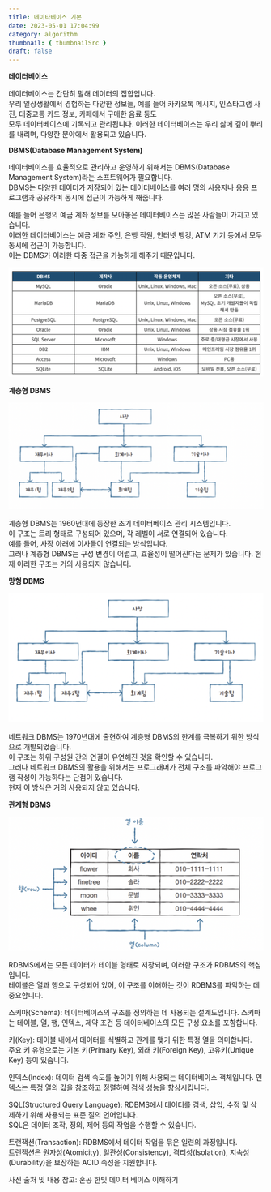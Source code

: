 ```yaml
---
title: 데이타베이스 기본
date: 2023-05-01 17:04:99
category: algorithm
thumbnail: { thumbnailSrc }
draft: false
---
```


<b>데이터베이스</b>

데이터베이스는 간단히 말해 데이터의 집합입니다. <br />
우리 일상생활에서 경험하는 다양한 정보들, 예를 들어 카카오톡 메시지, 인스타그램 사진, 대중교통 카드 정보, 카페에서 구매한 음료 등도 <br />
모두 데이터베이스에 기록되고 관리됩니다. 이러한 데이터베이스는 우리 삶에 깊이 뿌리를 내리며, 다양한 분야에서 활용되고 있습니다. <br />

<b>DBMS(Database Management System)</b>

데이터베이스를 효율적으로 관리하고 운영하기 위해서는 DBMS(Database Management System)라는 소프트웨어가 필요합니다.<br />
DBMS는 다양한 데이터가 저장되어 있는 데이터베이스를 여러 명의 사용자나 응용 프로그램과 공유하며 동시에 접근이 가능하게 해줍니다.<br />

예를 들어 은행의 예금 계좌 정보를 모아놓은 데이터베이스는 많은 사람들이 가지고 있습니다.<br />
이러한 데이터베이스는 예금 계좌 주인, 은행 직원, 인터넷 뱅킹, ATM 기기 등에서 모두 동시에 접근이 가능합니다.<br />
이는 DBMS가 이러한 다중 접근을 가능하게 해주기 때문입니다.<br />

<img src="./images/dbrm.png" alt="dmrm"/><br />

<b>계층형 DBMS</b>

<img src="./images/dbrm2.png" alt="dmrm2"/><br />

계층형 DBMS는 1960년대에 등장한 초기 데이터베이스 관리 시스템입니다.<br />
이 구조는 트리 형태로 구성되어 있으며, 각 레벨이 서로 연결되어 있습니다.<br />
예를 들어, 사장 아래에 이사들이 연결되는 방식입니다.<br />
그러나 계층형 DBMS는 구성 변경이 어렵고, 효율성이 떨어진다는 문제가 있습니다. 현재 이러한 구조는 거의 사용되지 않습니다.<br />

<b>망형 DBMS</b>

<img src="./images/dbrm3.png" alt="dmrm3"/><br />

네트워크 DBMS는 1970년대에 출현하여 계층형 DBMS의 한계를 극복하기 위한 방식으로 개발되었습니다.<br />
이 구조는 하위 구성원 간의 연결이 유연해진 것을 확인할 수 있습니다.<br />
그러나 네트워크 DBMS의 활용을 위해서는 프로그래머가 전체 구조를 파악해야 프로그램 작성이 가능하다는 단점이 있습니다.<br />
현재 이 방식은 거의 사용되지 않고 있습니다.<br />

<b>관계형 DBMS</b>

<img src="./images/dbrm4.png" alt="dmrm4"/><br />

RDBMS에서는 모든 데이터가 테이블 형태로 저장되며, 이러한 구조가 RDBMS의 핵심입니다.<br />
테이블은 열과 행으로 구성되어 있어, 이 구조를 이해하는 것이 RDBMS를 파악하는 데 중요합니다.<br />

스키마(Schema): 데이터베이스의 구조를 정의하는 데 사용되는 설계도입니다. 스키마는 테이블, 열, 행, 인덱스, 제약 조건 등 데이터베이스의 모든 구성 요소를 포함합니다.<br />

키(Key): 테이블 내에서 데이터를 식별하고 관계를 맺기 위한 특정 열을 의미합니다.<br />
주요 키 유형으로는 기본 키(Primary Key), 외래 키(Foreign Key), 고유키(Unique Key) 등이 있습니다.<br />

인덱스(Index): 데이터 검색 속도를 높이기 위해 사용되는 데이터베이스 객체입니다. 인덱스는 특정 열의 값을 참조하고 정렬하여 검색 성능을 향상시킵니다.<br />

SQL(Structured Query Language): RDBMS에서 데이터를 검색, 삽입, 수정 및 삭제하기 위해 사용되는 표준 질의 언어입니다.<br />
SQL은 데이터 조작, 정의, 제어 등의 작업을 수행할 수 있습니다.<br />

트랜잭션(Transaction): RDBMS에서 데이터 작업을 묶은 일련의 과정입니다.<br />
트랜잭션은 원자성(Atomicity), 일관성(Consistency), 격리성(Isolation), 지속성(Durability)을 보장하는 ACID 속성을 지원합니다.<br />

사진 출처 및 내용 참고: 혼공 한빛 데이터 베이스 이해하기<br />
